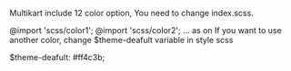 

Multikart include 12 color option, You need to change index.scss.

@import 'scss/color1';
@import 'scss/color2'; ... as on
If you want to use another color, change $theme-deafult variable in style scss

$theme-deafult: #ff4c3b;
